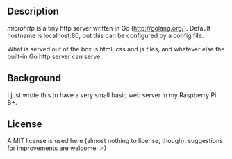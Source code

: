## Description

*microhttp* is a tiny http server written in Go (http://golang.org/). 
Default hostname is localhost:80, but this can be configured by a config file.

What is served out of the box is html, css and js files, and whatever else the built-in Go http server can serve.

## Background

I just wrote this to have a very small basic web server in my Raspberry Pi B+.

## License

A MIT license is used here (almost nothing to license, though), suggestions for improvements are welcome. :-)

